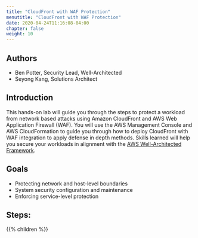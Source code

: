 ```yaml
---
title: "CloudFront with WAF Protection"
menutitle: "CloudFront with WAF Protection"
date: 2020-04-24T11:16:08-04:00
chapter: false
weight: 10
---
```

## Authors

- Ben Potter, Security Lead, Well-Architected
- Seyong Kang, Solutions Architect

## Introduction

This hands-on lab will guide you through the steps to protect a workload from network based attacks using Amazon CloudFront and AWS Web Application Firewall (WAF).
You will use the AWS Management Console and AWS CloudFormation to guide you through how to deploy CloudFront with WAF integration to apply defense in depth methods. Skills learned will help you secure your workloads in alignment with the [AWS Well-Architected Framework](https://aws.amazon.com/architecture/well-architected/).

## Goals

* Protecting network and host-level boundaries
* System security configuration and maintenance
* Enforcing service-level protection

## Steps:
{{% children  %}}
